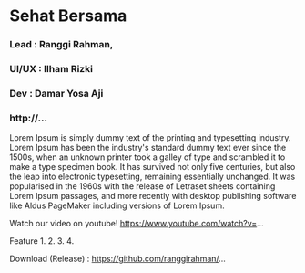 # Sehat Bersama
### Lead  : Ranggi Rahman, 
### UI/UX : Ilham Rizki
### Dev   : Damar Yosa Aji
### http://...

Lorem Ipsum is simply dummy text of the printing and typesetting industry. Lorem Ipsum has been the industry's standard dummy text ever since the 1500s, when an unknown printer took a galley of type and scrambled it to make a type specimen book. It has survived not only five centuries, but also the leap into electronic typesetting, remaining essentially unchanged. It was popularised in the 1960s with the release of Letraset sheets containing Lorem Ipsum passages, and more recently with desktop publishing software like Aldus PageMaker including versions of Lorem Ipsum.

Watch our video on youtube! https://www.youtube.com/watch?v=...
 
Feature
1.
2.
3.
4.

Download (Release) : https://github.com/ranggirahman/...
